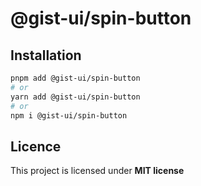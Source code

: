 # @gist-ui/spin-button



## Installation

```bash
pnpm add @gist-ui/spin-button
# or
yarn add @gist-ui/spin-button
# or
npm i @gist-ui/spin-button
```

## Licence

This project is licensed under **MIT license**